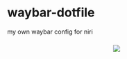 # waybar-dotfile
my own waybar config for niri
<h3 align="center">
	<img src="https://github.com/WhiteBaiYi/waybar-dotfile/blob/main/Screenshot%20from%202025-07-05%2013-59-54.png"/><br/>
</h3>
